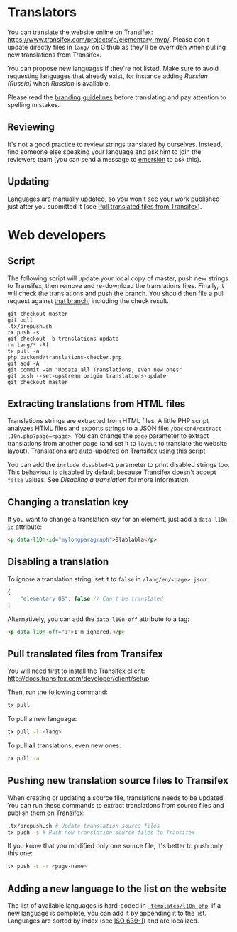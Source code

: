# Translators

You can translate the website online on Transifex: https://www.transifex.com/projects/p/elementary-mvp/. Please don't update directly files in `lang/` on Github as they'll be overriden when pulling new translations from Transifex.

You can propose new languages if they're not listed. Make sure to avoid requesting languages that already exist, for instance adding _Russian (Russia)_ when _Russian_ is available.

Please read the [branding guidelines](http://blog.elementary.io/post/107640994166/the-importance-of-our-brand) before translating and pay attention to spelling mistakes.

## Reviewing

It's not a good practice to review strings translated by ourselves. Instead, find someone else speaking your language and ask him to join the reviewers team (you can send a message to [emersion](https://www.transifex.com/accounts/profile/emersion/) to ask this).

## Updating

Languages are manually updated, so you won't see your work published just after you submitted it (see [Pull translated files from Transifex](#pull-translated-files-from-transifex)).

# Web developers

## Script

The following script will update your local copy of master, push new strings to Transifex, then remove and re-download the translations files. Finally, it will check the translations and push the branch. You should then file a pull request against [that branch](https://github.com/elementary/mvp/compare/master...translations-update), including the check result.

```
git checkout master
git pull
.tx/prepush.sh
tx push -s
git checkout -b translations-update
rm lang/* -Rf
tx pull -a
php backend/translations-checker.php
git add -A
git commit -am "Update all Translations, even new ones"
git push --set-upstream origin translations-update
git checkout master
```

## Extracting translations from HTML files

Translations strings are extracted from HTML files. A little PHP script analyzes HTML files and exports strings to a JSON file: `/backend/extract-l10n.php?page=<page>`. You can change the `page` parameter to extract translations from another page (and set it to `layout` to translate the website layout). Translations are auto-updated on Transifex using this script.

You can add the `include_disabled=1` parameter to print disabled strings too. This behaviour is disabled by default because Transifex doesn't accept `false` values. See _Disabling a translation_ for more information.

## Changing a translation key

If you want to change a translation key for an element, just add a `data-l10n-id` attribute:

```html
<p data-l10n-id="mylongparagraph">Blablabla</p>
```

## Disabling a translation

To ignore a translation string, set it to `false` in `/lang/en/<page>.json`:

```js
{
    "elementary OS": false // Can't be translated
}
```

Alternatively, you can add the `data-l10n-off` attribute to a tag:
```html
<p data-l10n-off="1">I'm ignored.</p>
```

## Pull translated files from Transifex

You will need first to install the Transifex client: http://docs.transifex.com/developer/client/setup

Then, run the following command:

```bash
tx pull
```

To pull a new language:

```bash
tx pull -l <lang>
```

To pull **all** translations, even new ones:

```bash
tx pull -a
```

## Pushing new translation source files to Transifex

When creating or updating a source file, translations needs to be updated. You can run these commands to extract translations from source files and publish them on Transifex:

```bash
.tx/prepush.sh # Update translation source files
tx push -s # Push new translation source files to Transifex
```

If you know that you modified only one source file, it's better to push only this one:
```bash
tx push -s -r <page-name>
```

## Adding a new language to the list on the website

The list of available languages is hard-coded in [`_templates/l10n.php`](https://github.com/elementary/mvp/blob/master/_templates/l10n.php#L2). If a new language is complete, you can add it by appending it to the list. Languages are sorted by index (see [ISO 639-1](https://en.wikipedia.org/wiki/List_of_ISO_639-1_codes)) and are localized.

